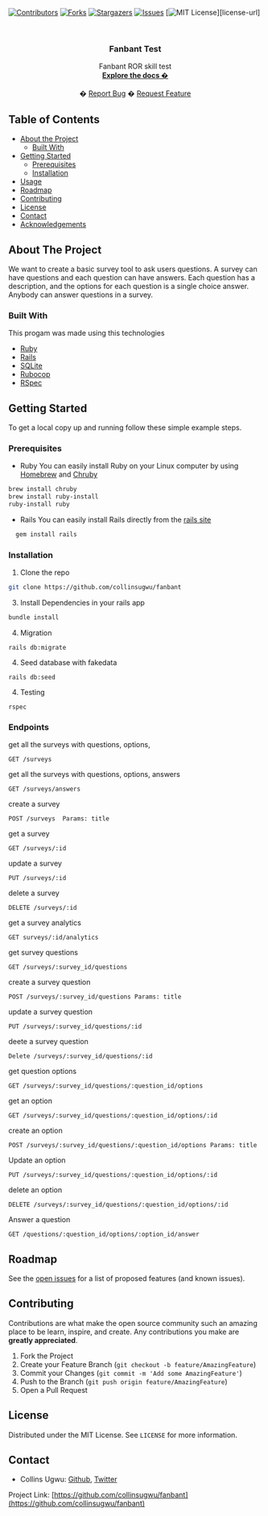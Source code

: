 <!-- PROJECT SHIELDS -->
<!--
*** I'm using markdown "reference style" links for readability.
*** Reference links are enclosed in brackets [ ] instead of parentheses ( ).
*** See the bottom of this document for the declaration of the reference variables
*** for contributors-url, forks-url, etc. This is an optional, concise syntax you may use.
*** https://www.markdownguide.org/basic-syntax/#reference-style-links
-->
[![Contributors][contributors-shield]][contributors-url]
[![Forks][forks-shield]][forks-url]
[![Stargazers][stars-shield]][stars-url]
[![Issues][issues-shield]][issues-url]
[![MIT License][license-shield]][license-url]



<!-- PROJECT LOGO -->
<br />
<p align="center">
  <h3 align="center">Fanbant  Test</h3>
  <p align="center">
  Fanbant ROR skill test
    <br />
    <a href="https://github.com/collinsugwu/fanbant/blob/master/Rakefile"><strong>Explore the docs �</strong></a>
    <br />
    <br />
    �
    <a href="https://github.com/collinsugwu/fanbant/issues">Report Bug</a>
    �
    <a href="https://github.com/collinsugwu/fanbant/issues">Request Feature</a>
  </p>
</p>



<!-- TABLE OF CONTENTS -->
## Table of Contents

* [About the Project](#about-the-project)
  * [Built With](#built-with)
* [Getting Started](#getting-started)
  * [Prerequisites](#prerequisites)
  * [Installation](#installation)
* [Usage](#usage)
* [Roadmap](#roadmap)
* [Contributing](#contributing)
* [License](#license)
* [Contact](#contact)
* [Acknowledgements](#acknowledgements)



<!-- ABOUT THE PROJECT -->
## About The Project
<!-- [![Product Name Screen Shot][product-screenshot]](https://example.com) -->

We want to create a basic survey tool to ask users questions. A survey can have questions and
each question can have answers.
Each question has a description, and the options for each question is a single choice answer.
Anybody can answer questions in a survey.

### Built With
This progam was made using this technologies
* [Ruby](https://www.ruby-lang.org/en/)
* [Rails](https://rubyonrails.org/)
* [SQLite](https://www.sqlite.org/index.html)
* [Rubocop](https://github.com/rubocop-hq/rubocop)
* [RSpec](https://github.com/rspec/rspec-rails)


<!-- GETTING STARTED -->
## Getting Started

To get a local copy up and running follow these simple example steps.

### Prerequisites

* Ruby
You can easily install Ruby on your Linux computer by using [Homebrew](https://docs.brew.sh/) and [Chruby](https://github.com/postmodern/chruby)
```sh
brew install chruby
brew install ruby-install
ruby-install ruby
```

* Rails
  You can easily install Rails directly from the [rails site](https://rubyonrails.org/)

```sh
  gem install rails
```

### Installation

<!-- 1. Get a free API Key at [https://example.com](https://example.com) -->
1. Clone the repo
```sh
git clone https://github.com/collinsugwu/fanbant
```
 3. Install Dependencies in your rails app
```sh
bundle install
``` 
<!-- 4. Enter your API in `config.js`
```JS
const API_KEY = 'ENTER YOUR API';
``` -->
4. Migration
```
rails db:migrate
```
4. Seed database with fakedata
```
rails db:seed
```
4. Testing
```
rspec
```

### Endpoints
get all the surveys with questions, options,
```
GET /surveys
```
get all the surveys with questions, options, answers
```
GET /surveys/answers
```
create a survey
```
POST /surveys  Params: title
```
get a survey
```
GET /surveys/:id
```
update a survey
```
PUT /surveys/:id
```

delete a survey
```
DELETE /surveys/:id
```
get a survey analytics
```
GET surveys/:id/analytics
```
get survey questions
```
GET /surveys/:survey_id/questions
```
create a survey question
```
POST /surveys/:survey_id/questions Params: title
```
update a survey question
```
PUT /surveys/:survey_id/questions/:id
```
deete a survey question
```
Delete /surveys/:survey_id/questions/:id
```
get question options
```
GET /surveys/:survey_id/questions/:question_id/options
``` 
get an option 
```
GET /surveys/:survey_id/questions/:question_id/options/:id
```
create an option
```
POST /surveys/:survey_id/questions/:question_id/options Params: title
```
Update an option
```
PUT /surveys/:survey_id/questions/:question_id/options/:id
```
delete an option
```
DELETE /surveys/:survey_id/questions/:question_id/options/:id
```
Answer a question
```
GET /questions/:question_id/options/:option_id/answer
```
## Roadmap

See the [open issues](https://github.com/collinsugwu/fanbant/issues) for a list of proposed features (and known issues).


<!-- CONTRIBUTING -->
## Contributing

Contributions are what make the open source community such an amazing place to be learn, inspire, and create. Any contributions you make are **greatly appreciated**.

1. Fork the Project
2. Create your Feature Branch (`git checkout -b feature/AmazingFeature`)
3. Commit your Changes (`git commit -m 'Add some AmazingFeature'`)
4. Push to the Branch (`git push origin feature/AmazingFeature`)
5. Open a Pull Request



<!-- LICENSE -->
## License

Distributed under the MIT License. See `LICENSE` for more information.


<!-- CONTACT -->
## Contact


* Collins Ugwu: [Github](https://github.com/collinsugwu), [Twitter](https://twitter.com/collinsugwu_me)

Project Link: [https://github.com/collinsugwu/fanbant](https://github.com/collinsugwu/fanbant)


<!-- MARKDOWN LINKS & IMAGES -->
<!-- https://www.markdownguide.org/basic-syntax/#reference-style-links -->
[contributors-shield]: https://img.shields.io/github/contributors/collinsugwu/fanbant
[contributors-url]: https://github.com/collinsugwu/fanbant/graphs/contributors
[forks-shield]: https://img.shields.io/github/forks/collinsugwu/fanbant
[forks-url]: https://github.com/collinsugwu/fanbant/network/members
[stars-shield]: https://img.shields.io/github/stars/collinsugwu/fanbant
[stars-url]: https://github.com/collinsugwu/fanbant/stargazers
[issues-shield]: https://img.shields.io/github/issues/collinsugwu/fanbant
[issues-url]: https://github.com/collinsugwu/fanbant
[license-shield]: https://img.shields.io/github/license/collinsugwu/fanbant